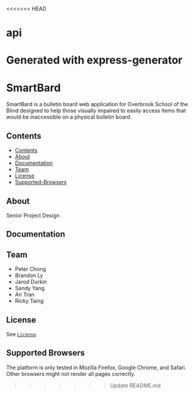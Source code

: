 <<<<<<< HEAD
# api

Generated with express-generator
=======
# SmartBard
SmartBard is a bulletin board web application for Overbrook School of the Blind designed to help those visually impaired to easily access items that would be inaccessible on a physical bulletin board.

## Contents
- [Contents](#contents)
- [About](#about)
- [Documentation](#documentation)
- [Team](#team)
- [License](#license)
- [Supported-Browsers](#supported-browsers)

## About
Senior Project Design 

## Documentation

## Team
- Peter Chong
- Brandon Ly
- Jarod Durkin
- Sandy Yang
- An Tran
- Ricky Taing

## License
See [`License`](LICENSE.md).

## Supported Browsers
The platform is only tested in Mozilla Firefox, Google Chrome, and Safari. Other browsers might not render all pages correctly.
>>>>>>> Update README.md
